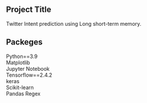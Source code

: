 
## Project Title

Twitter Intent prediction using Long short-term memory.


## Packeges 

Python==3.9  
Matplotlib   
Jupyter Notebook  
Tensorflow==2.4.2  
keras  
Scikit-learn  
Pandas 
Regex






